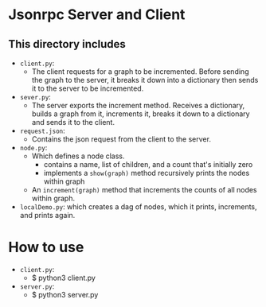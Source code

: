 # Jsonrpc Server and Client

## This directory includes

* `client.py`:
  * The client requests for a graph to be incremented. Before sending the graph to the server, it breaks it down into a dictionary then sends it to the server to be incremented.
* `sever.py`:
  * The server exports the increment method. Receives a dictionary, builds a graph from it, increments it, breaks it down to a dictionary and sends it to the client.
* `request.json`:
  * Contains the json request from the client to the server.
* `node.py`:
  * Which defines a node class.
    * contains a name, list of children, and a count that's initially zero
    * implements a `show(graph)` method recursively prints the nodes within graph
  * An `increment(graph)` method that increments the counts of all nodes within graph.
* `localDemo.py`: which creates a dag of nodes, which it prints, increments, and prints again.

# How to use

* `client.py`:
  * $ python3 client.py
* `server.py`:
  * $ python3 server.py
